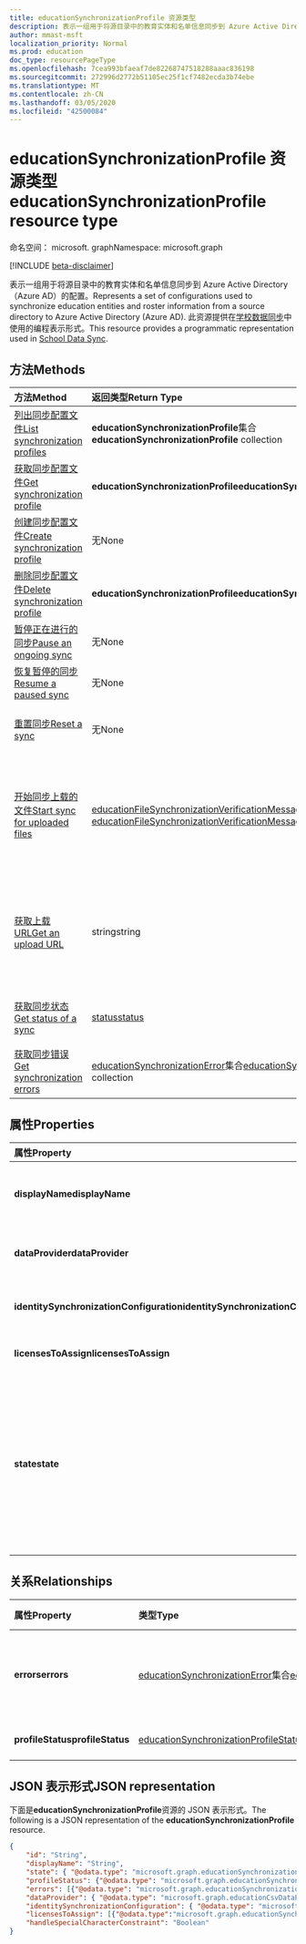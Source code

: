 ```yaml
---
title: educationSynchronizationProfile 资源类型
description: 表示一组用于将源目录中的教育实体和名单信息同步到 Azure Active Directory （Azure AD）的配置。 此资源提供在学校数据同步中使用的编程表示形式。
author: mmast-msft
localization_priority: Normal
ms.prod: education
doc_type: resourcePageType
ms.openlocfilehash: 7cea993bfaeaf7de82268747518288aaac836198
ms.sourcegitcommit: 272996d2772b51105ec25f1cf7482ecda3b74ebe
ms.translationtype: MT
ms.contentlocale: zh-CN
ms.lasthandoff: 03/05/2020
ms.locfileid: "42500084"
---
```

# <a name="educationsynchronizationprofile-resource-type"></a><span data-ttu-id="1eb44-104">educationSynchronizationProfile 资源类型</span><span class="sxs-lookup"><span data-stu-id="1eb44-104">educationSynchronizationProfile resource type</span></span>

<span data-ttu-id="1eb44-105">命名空间： microsoft. graph</span><span class="sxs-lookup"><span data-stu-id="1eb44-105">Namespace: microsoft.graph</span></span>

[!INCLUDE [beta-disclaimer](../../includes/beta-disclaimer.md)]

<span data-ttu-id="1eb44-106">表示一组用于将源目录中的教育实体和名单信息同步到 Azure Active Directory （Azure AD）的配置。</span><span class="sxs-lookup"><span data-stu-id="1eb44-106">Represents a set of configurations used to synchronize education entities and roster information from a source directory to Azure Active Directory (Azure AD).</span></span> <span data-ttu-id="1eb44-107">此资源提供在[学校数据同步](https://sds.microsoft.com)中使用的编程表示形式。</span><span class="sxs-lookup"><span data-stu-id="1eb44-107">This resource provides a programmatic representation used in [School Data Sync](https://sds.microsoft.com).</span></span>

## <a name="methods"></a><span data-ttu-id="1eb44-108">方法</span><span class="sxs-lookup"><span data-stu-id="1eb44-108">Methods</span></span>

| <span data-ttu-id="1eb44-109">方法</span><span class="sxs-lookup"><span data-stu-id="1eb44-109">Method</span></span> | <span data-ttu-id="1eb44-110">返回类型</span><span class="sxs-lookup"><span data-stu-id="1eb44-110">Return Type</span></span> | <span data-ttu-id="1eb44-111">说明</span><span class="sxs-lookup"><span data-stu-id="1eb44-111">Description</span></span> |
|:-|:-|:-|
| [<span data-ttu-id="1eb44-112">列出同步配置文件</span><span class="sxs-lookup"><span data-stu-id="1eb44-112">List synchronization profiles</span></span>](../api/educationsynchronizationprofile-list.md) | <span data-ttu-id="1eb44-113">**educationSynchronizationProfile**集合</span><span class="sxs-lookup"><span data-stu-id="1eb44-113">**educationSynchronizationProfile** collection</span></span> | <span data-ttu-id="1eb44-114">获取租户中所有同步配置文件的列表。</span><span class="sxs-lookup"><span data-stu-id="1eb44-114">Get a list of all the synchronization profiles in the tenant.</span></span> |
| [<span data-ttu-id="1eb44-115">获取同步配置文件</span><span class="sxs-lookup"><span data-stu-id="1eb44-115">Get synchronization profile</span></span>](../api/educationsynchronizationprofile-get.md) | <span data-ttu-id="1eb44-116">**educationSynchronizationProfile**</span><span class="sxs-lookup"><span data-stu-id="1eb44-116">**educationSynchronizationProfile**</span></span> | <span data-ttu-id="1eb44-117">在给定配置文件标识符的情况检索特定配置文件。</span><span class="sxs-lookup"><span data-stu-id="1eb44-117">Retrieve a specific profile given the profile identifier.</span></span> |
| [<span data-ttu-id="1eb44-118">创建同步配置文件</span><span class="sxs-lookup"><span data-stu-id="1eb44-118">Create synchronization profile</span></span>](../api/educationsynchronizationprofile-post.md) | <span data-ttu-id="1eb44-119">无</span><span class="sxs-lookup"><span data-stu-id="1eb44-119">None</span></span> | <span data-ttu-id="1eb44-120">创建新的同步配置文件。</span><span class="sxs-lookup"><span data-stu-id="1eb44-120">Create a new synchronization profile.</span></span> |
| [<span data-ttu-id="1eb44-121">删除同步配置文件</span><span class="sxs-lookup"><span data-stu-id="1eb44-121">Delete synchronization profile</span></span>](../api/educationsynchronizationprofile-delete.md) | <span data-ttu-id="1eb44-122">**educationSynchronizationProfile**</span><span class="sxs-lookup"><span data-stu-id="1eb44-122">**educationSynchronizationProfile**</span></span> | <span data-ttu-id="1eb44-123">在给定配置文件标识符的情况删除特定配置文件。</span><span class="sxs-lookup"><span data-stu-id="1eb44-123">Delete a specific profile given the profile identifier.</span></span> |
| [<span data-ttu-id="1eb44-124">暂停正在进行的同步</span><span class="sxs-lookup"><span data-stu-id="1eb44-124">Pause an ongoing sync</span></span>](../api/educationsynchronizationprofile-pause.md) | <span data-ttu-id="1eb44-125">无</span><span class="sxs-lookup"><span data-stu-id="1eb44-125">None</span></span> | <span data-ttu-id="1eb44-126">暂停正在进行的同步。</span><span class="sxs-lookup"><span data-stu-id="1eb44-126">Pause an ongoing synchronization.</span></span> |
| [<span data-ttu-id="1eb44-127">恢复暂停的同步</span><span class="sxs-lookup"><span data-stu-id="1eb44-127">Resume a paused sync</span></span>](../api/educationsynchronizationprofile-resume.md) | <span data-ttu-id="1eb44-128">无</span><span class="sxs-lookup"><span data-stu-id="1eb44-128">None</span></span> | <span data-ttu-id="1eb44-129">恢复暂停的同步。</span><span class="sxs-lookup"><span data-stu-id="1eb44-129">Resume a paused synchronization.</span></span> |
| [<span data-ttu-id="1eb44-130">重置同步</span><span class="sxs-lookup"><span data-stu-id="1eb44-130">Reset a sync</span></span>](../api/educationsynchronizationprofile-reset.md) | <span data-ttu-id="1eb44-131">无</span><span class="sxs-lookup"><span data-stu-id="1eb44-131">None</span></span> | <span data-ttu-id="1eb44-132">重置配置文件的状态并重新启动同步。</span><span class="sxs-lookup"><span data-stu-id="1eb44-132">Reset the state of the profile and restart synchronization.</span></span> |
| [<span data-ttu-id="1eb44-133">开始同步上载的文件</span><span class="sxs-lookup"><span data-stu-id="1eb44-133">Start sync for uploaded files</span></span>](../api/educationsynchronizationprofile-start.md) | <span data-ttu-id="1eb44-134">[educationFileSynchronizationVerificationMessage](educationfilesynchronizationverificationmessage.md)集合</span><span class="sxs-lookup"><span data-stu-id="1eb44-134">[educationFileSynchronizationVerificationMessage](educationfilesynchronizationverificationmessage.md) collection</span></span>| <span data-ttu-id="1eb44-135">验证上载的源文件并启动同步。</span><span class="sxs-lookup"><span data-stu-id="1eb44-135">Verify the uploaded source files and start synchronization.</span></span> <span data-ttu-id="1eb44-136">仅在数据提供程序为[educationCsvDataProvider](educationcsvdataprovider.md)时适用。</span><span class="sxs-lookup"><span data-stu-id="1eb44-136">Applies only when the data provider is [educationCsvDataProvider](educationcsvdataprovider.md).</span></span> |
| [<span data-ttu-id="1eb44-137">获取上载 URL</span><span class="sxs-lookup"><span data-stu-id="1eb44-137">Get an upload URL</span></span>](../api/educationsynchronizationprofile-uploadurl.md) | <span data-ttu-id="1eb44-138">string</span><span class="sxs-lookup"><span data-stu-id="1eb44-138">string</span></span> | <span data-ttu-id="1eb44-139">返回短生存期的 URL 以上载 CSV 数据文件。</span><span class="sxs-lookup"><span data-stu-id="1eb44-139">Return the short-lived URL to upload CSV data files.</span></span> <span data-ttu-id="1eb44-140">仅在数据提供程序为[educationCsvDataProvider](educationcsvdataprovider.md)时适用。</span><span class="sxs-lookup"><span data-stu-id="1eb44-140">Applies only when the data provider is [educationCsvDataProvider](educationcsvdataprovider.md).</span></span> |
| [<span data-ttu-id="1eb44-141">获取同步状态</span><span class="sxs-lookup"><span data-stu-id="1eb44-141">Get status of a sync</span></span>](../api/educationsynchronizationprofilestatus-get.md) | [<span data-ttu-id="1eb44-142">status</span><span class="sxs-lookup"><span data-stu-id="1eb44-142">status</span></span>](educationsynchronizationprofilestatus.md) | <span data-ttu-id="1eb44-143">返回特定同步配置文件的状态。</span><span class="sxs-lookup"><span data-stu-id="1eb44-143">Return the status of a specific synchronization profile.</span></span> |
| [<span data-ttu-id="1eb44-144">获取同步错误</span><span class="sxs-lookup"><span data-stu-id="1eb44-144">Get synchronization errors</span></span>](../api/educationsynchronizationerrors-get.md) | <span data-ttu-id="1eb44-145">[educationSynchronizationError](educationsynchronizationerror.md)集合</span><span class="sxs-lookup"><span data-stu-id="1eb44-145">[educationSynchronizationError](educationsynchronizationerror.md) collection</span></span>| <span data-ttu-id="1eb44-146">获取同步过程中生成的所有错误。</span><span class="sxs-lookup"><span data-stu-id="1eb44-146">Get all the errors generated during synchronization.</span></span> |

## <a name="properties"></a><span data-ttu-id="1eb44-147">属性</span><span class="sxs-lookup"><span data-stu-id="1eb44-147">Properties</span></span>

| <span data-ttu-id="1eb44-148">属性</span><span class="sxs-lookup"><span data-stu-id="1eb44-148">Property</span></span> | <span data-ttu-id="1eb44-149">类型</span><span class="sxs-lookup"><span data-stu-id="1eb44-149">Type</span></span> | <span data-ttu-id="1eb44-150">说明</span><span class="sxs-lookup"><span data-stu-id="1eb44-150">Description</span></span> |
|:-|:-|:-|
| <span data-ttu-id="1eb44-151">**displayName**</span><span class="sxs-lookup"><span data-stu-id="1eb44-151">**displayName**</span></span> | <span data-ttu-id="1eb44-152">string</span><span class="sxs-lookup"><span data-stu-id="1eb44-152">string</span></span> |  <span data-ttu-id="1eb44-153">用于同步标识的配置文件的名称。</span><span class="sxs-lookup"><span data-stu-id="1eb44-153">Name of the configuration profile for syncing identities.</span></span>         |
| <span data-ttu-id="1eb44-154">**dataProvider**</span><span class="sxs-lookup"><span data-stu-id="1eb44-154">**dataProvider**</span></span> | [<span data-ttu-id="1eb44-155">educationSynchronizationDataProvider</span><span class="sxs-lookup"><span data-stu-id="1eb44-155">educationSynchronizationDataProvider</span></span>](educationsynchronizationdataprovider.md) |  <span data-ttu-id="1eb44-156">用于配置文件的数据提供程序。</span><span class="sxs-lookup"><span data-stu-id="1eb44-156">The data provider used for the profile.</span></span>         |
| <span data-ttu-id="1eb44-157">**identitySynchronizationConfiguration**</span><span class="sxs-lookup"><span data-stu-id="1eb44-157">**identitySynchronizationConfiguration**</span></span> | [<span data-ttu-id="1eb44-158">educationIdentitySynchronizationConfiguration</span><span class="sxs-lookup"><span data-stu-id="1eb44-158">educationIdentitySynchronizationConfiguration</span></span>](educationidentitysynchronizationconfiguration.md) | <span data-ttu-id="1eb44-159">标识的[创建](educationidentitycreationconfiguration.md)或[匹配](educationidentitymatchingconfiguration.md)配置。</span><span class="sxs-lookup"><span data-stu-id="1eb44-159">Identity [creation](educationidentitycreationconfiguration.md) or [matching](educationidentitymatchingconfiguration.md) configuration .</span></span>        |
| <span data-ttu-id="1eb44-160">**licensesToAssign**</span><span class="sxs-lookup"><span data-stu-id="1eb44-160">**licensesToAssign**</span></span> | <span data-ttu-id="1eb44-161">[educationSynchronizationLicenseAssignment](educationsynchronizationlicenseassignment.md)集合</span><span class="sxs-lookup"><span data-stu-id="1eb44-161">[educationSynchronizationLicenseAssignment](educationsynchronizationlicenseassignment.md) collection</span></span>|  <span data-ttu-id="1eb44-162">许可证安装程序配置。</span><span class="sxs-lookup"><span data-stu-id="1eb44-162">License setup configuration.</span></span>        |
| <span data-ttu-id="1eb44-163">**state**</span><span class="sxs-lookup"><span data-stu-id="1eb44-163">**state**</span></span> | <span data-ttu-id="1eb44-164">educationSynchronizationProfileState</span><span class="sxs-lookup"><span data-stu-id="1eb44-164">educationSynchronizationProfileState</span></span> |  <span data-ttu-id="1eb44-165">配置文件的状态。</span><span class="sxs-lookup"><span data-stu-id="1eb44-165">The state of the profile.</span></span> <span data-ttu-id="1eb44-166">可取值为：`provisioning`、`provisioned`、`provisioningFailed`、`deleting`、`deletionFailed`。</span><span class="sxs-lookup"><span data-stu-id="1eb44-166">Possible values are: `provisioning`, `provisioned`, `provisioningFailed`, `deleting`, `deletionFailed`.</span></span>          |

## <a name="relationships"></a><span data-ttu-id="1eb44-167">关系</span><span class="sxs-lookup"><span data-stu-id="1eb44-167">Relationships</span></span>

| <span data-ttu-id="1eb44-168">属性</span><span class="sxs-lookup"><span data-stu-id="1eb44-168">Property</span></span> | <span data-ttu-id="1eb44-169">类型</span><span class="sxs-lookup"><span data-stu-id="1eb44-169">Type</span></span> | <span data-ttu-id="1eb44-170">说明</span><span class="sxs-lookup"><span data-stu-id="1eb44-170">Description</span></span> |
|:-|:-|:-|
| <span data-ttu-id="1eb44-171">**errors**</span><span class="sxs-lookup"><span data-stu-id="1eb44-171">**errors**</span></span> | <span data-ttu-id="1eb44-172">[educationSynchronizationError](educationsynchronizationerror.md)集合</span><span class="sxs-lookup"><span data-stu-id="1eb44-172">[educationSynchronizationError](educationsynchronizationerror.md) collection</span></span>| <span data-ttu-id="1eb44-173">与此同步配置文件关联的所有错误。</span><span class="sxs-lookup"><span data-stu-id="1eb44-173">All errors associated with this synchronization profile.</span></span> |
| <span data-ttu-id="1eb44-174">**profileStatus**</span><span class="sxs-lookup"><span data-stu-id="1eb44-174">**profileStatus**</span></span> | [<span data-ttu-id="1eb44-175">educationSynchronizationProfileStatus</span><span class="sxs-lookup"><span data-stu-id="1eb44-175">educationSynchronizationProfileStatus</span></span>](educationsynchronizationprofilestatus.md) | <span data-ttu-id="1eb44-176">同步状态。</span><span class="sxs-lookup"><span data-stu-id="1eb44-176">The synchronization status.</span></span> |

## <a name="json-representation"></a><span data-ttu-id="1eb44-177">JSON 表示形式</span><span class="sxs-lookup"><span data-stu-id="1eb44-177">JSON representation</span></span>
<span data-ttu-id="1eb44-178">下面是**educationSynchronizationProfile**资源的 JSON 表示形式。</span><span class="sxs-lookup"><span data-stu-id="1eb44-178">The following is a JSON representation of the **educationSynchronizationProfile** resource.</span></span>

<!-- {
  "blockType": "resource",
  "keyProperty": "id",
  "optionalProperties": [

  ],
  "baseType": "microsoft.graph.entity",
  "@odata.type": "microsoft.graph.educationSynchronizationProfile"
}-->

```json
{
    "id": "String",
    "displayName": "String",
    "state": { "@odata.type": "microsoft.graph.educationSynchronizationProfileState" },
    "profileStatus": {"@odata.type": "microsoft.graph.educationSynchronizationProfileStatus"},
    "errors": [{"@odata.type": "microsoft.graph.educationSynchronizationProfileStatus" }],
    "dataProvider": { "@odata.type": "microsoft.graph.educationCsvDataProvider" },
    "identitySynchronizationConfiguration": { "@odata.type": "microsoft.graph.educationIdentitySynchronizationConfiguration" },
    "licensesToAssign": [{"@odata.type":"microsoft.graph.educationSynchronizationLicenseAssignment"}],
    "handleSpecialCharacterConstraint": "Boolean"
}
```
